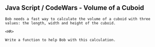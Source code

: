 ## Java Script / CodeWars - Volume of a Cuboid ##

    Bob needs a fast way to calculate the volume of a cuboid with three values: the length, width and height of the cuboid. 
    
    <HR>

`Write a function to help Bob with this calculation.`